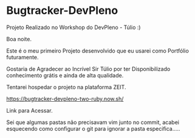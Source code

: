 # Bugtracker-DevPleno
Projeto Realizado no Workshop do DevPleno - Túlio :)


Boa noite.

Este é o meu primeiro Projeto desenvolvido que eu usarei como Portfólio futuramente.

Gostaria de Agradecer ao Incrível Sir Túlio por ter Disponibilizado conhecimento grátis e ainda de alta qualidade.


Tentarei hospedar o projeto na plataforma ZEIT.

https://bugtracker-devpleno-two-ruby.now.sh/ 


Link para Acessar.

Sei que algumas pastas não precisavam vim junto no commit, acabei esquecendo como configurar o git para ignorar a pasta especifica.....
